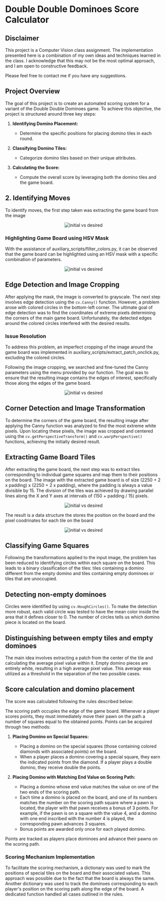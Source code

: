 # Double Double Dominoes Score Calculator

## Disclaimer

This project is a Computer Vision class assignment. The implementation presented here is a combination of my own ideas and techniques learned in the class. I acknowledge that this may not be the most optimal approach, and I am open to constructive feedback.

Please feel free to contact me if you have any suggestions.
## Project Overview

The goal of this project is to create an automated scoring system for a variant of the Double Double Dominoes game. To achieve this objective, the project is structured around three key steps:

1. **Identifying Domino Placement:**
   - Determine the specific positions for placing domino tiles in each round.

2. **Classifying Domino Tiles:**
   - Categorize domino tiles based on their unique attributes.

3. **Calculating the Score:**
   - Compute the overall score by leveraging both the domino tiles and the game board.

## 2. Identifying Moves

To identify moves, the first step taken was extracting the game board from the image

<p align="center">
  <img src="README_images/Initial_vs_desired.png" alt="initial vs desired"/>
</p>

### Highlighting Game Board using HSV Mask

With the assistance of auxiliary_scripts/filter_colors.py, it can be observed that the game board can be highlighted using an HSV mask with a specific combination of parameters.

<p align="center">
  <img src="README_images/HSV_screenshot.png" alt="initial vs desired"/>
</p>

## Edge Detection and Image Cropping

After applying the mask, the image is converted to grayscale. The next step involves edge detection using the `cv.Canny()` function. However, a problem arose with colored circles in the bottom-left corner. The ultimate goal of edge detection was to find the coordinates of extreme pixels determining the corners of the main game board. Unfortunately, the detected edges around the colored circles interfered with the desired results.

### Issue Resolution

To address this problem, an imperfect cropping of the image around the game board was implemented in auxiliary_scripts/extract_patch_onclick.py, excluding the colored circles.

Following the image cropping, we searched and fine-tuned the Canny parameters using the menu provided by our function. The goal was to ensure that the resulting image contains the edges of interest, specifically those along the edges of the game board.

<p align="center">
  <img src="README_images/Canny.png" alt="initial vs desired"/>
</p>

## Corner Detection and Image Transformation

To determine the corners of the game board, the resulting image after applying the Canny function was analyzed to find the most extreme white pixels. Upon locating these pixels, the image was cropped and centered using the `cv.getPerspectiveTransform()` and `cv.warpPerspective()` functions, achieving the initially desired result.

## Extracting Game Board Tiles

After extracting the game board, the next step was to extract tiles corresponding to individual game squares and map them to their positions on the board. The image with the extracted game board is of size (2250 + 2 x padding) x (2250 + 2 x padding), where the padding is always a value divisible by 15. The division of the tiles was achieved by drawing parallel lines along the X and Y axes at intervals of (150 + padding / 15) pixels.

<p align="center">
  <img src="README_images/Board_dvision.png" alt="initial vs desired"/>
</p>

The result is a data structure the stores the position on the board and the pixel coodrinates for each tile on the board


<p align="center">
  <img src="README_images/Board_division_results.png" alt="initial vs desired"/>
</p>

## Classifying Game Squares

Following the transformations applied to the input image, the problem has been reduced to identifying circles within each square on the board. This leads to a binary classification of the tiles: tiles containing a domino different from the empty domino and tiles containing empty dominoes or tiles that are unoccupied.

## Detecting non-empty dominoes
Circles were identified by using `cv.HoughCircles()`. To make the detection more robust, each valid circle was tested to have the mean color inside the area that it defines closer to 0. The number of circles tells us which domino piece is located on the board.

## Distinguishing between empty tiles and empty dominoes

The main idea involves extracting a patch from the center of the tile and calculating the average pixel value within it. Empty domino pieces are entirely white, resulting in a high average pixel value. This average was utilized as a threshold in the separation of the two possible cases.


## Score calculation and domino placement

The score was calculated following the rules described below:

The scoring path occupies the edge of the game board. Whenever a player scores points, they must immediately move their pawn on the path a number of squares equal to the obtained points. Points can be acquired through two methods:

1. **Placing Domino on Special Squares:**
   - Placing a domino on the special squares (those containing colored diamonds with associated points) on the board.
   - When a player places a domino covering a special square, they earn the indicated points from the diamond. If a player plays a double domino, they receive double the points.

2. **Placing Domino with Matching End Value on Scoring Path:**
   - Placing a domino whose end value matches the value on one of the two ends of the scoring path.
   - Each time a domino is placed on the board, and one of its numbers matches the number on the scoring path square where a pawn is located, the player with that pawn receives a bonus of 3 points. For example, if the pawn is on a square with the value 4, and a domino with one end inscribed with the number 4 is played, the corresponding pawn advances 3 squares.
   - Bonus points are awarded only once for each played domino.

Points are tracked as players place dominoes and advance their pawns on the scoring path.


### Scoring Mechanism Implementation

To facilitate the scoring mechanism, a dictionary was used to mark the positions of special tiles on the board and their associated values. This approach was possible due to the fact that the board is always the same. Another dictionary was used to track the dominoes corresponding to each player's position on the scoring path along the edge of the board. A dedicated function handled all cases outlined in the rules.
